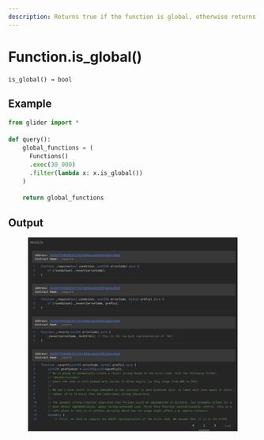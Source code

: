```yaml
---
description: Returns true if the function is global, otherwise returns false.
---
```


# Function.is\_global()

`is_global() → bool`

## Example

```python
from glider import *

def query():
    global_functions = (
      Functions()
      .exec(30_000)
      .filter(lambda x: x.is_global())
    )

    return global_functions
```

## Output

<figure><img src="../../../.gitbook/assets/image (2) (1) (1) (1) (1) (1) (1) (1) (1) (1) (1) (1) (1) (1) (1) (1).png" alt=""><figcaption></figcaption></figure>
